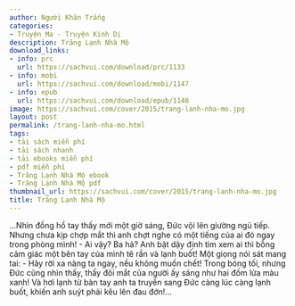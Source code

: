 ```yaml
---
author: Người Khăn Trắng
categories:
- Truyện Ma - Truyện Kinh Dị
description: Trăng Lạnh Nhà Mộ
download_links:
- info: prc
  url: https://sachvui.com/download/prc/1133
- info: mobi
  url: https://sachvui.com/download/mobi/1147
- info: epub
  url: https://sachvui.com/download/epub/1148
image: https://sachvui.com/cover/2015/trang-lanh-nha-mo.jpg
layout: post
permalink: /trang-lanh-nha-mo.html
tags:
- tải sách miễn phí
- tải sách nhanh
- tải ebooks miễn phí
- pdf miễn phí
- Trăng Lạnh Nhà Mộ ebook
- Trăng Lạnh Nhà Mộ pdf
thumbnail_url: https://sachvui.com/cover/2015/trang-lanh-nha-mo.jpg
title: Trăng Lạnh Nhà Mộ
---
```


 <div class="item-desc text-justify"> ...Nhìn đồng hồ tay thấy mới một giờ sáng, Đức vội lên giường ngủ tiếp. Nhưng chưa kịp chợp mắt thì anh chợt nghe có một tiếng của ai đó ngay trong phòng mình! - Ai vậy? Ba hả? Anh bật dậy định tìm xem ai thì bỗng cảm giác một bên tay của mình tê rần và lạnh buốt! Một giọng nói sát mang tai: - Hãy rời xa nàng ta ngay, nếu không muốn chết! Trong bóng tối, nhưng Đức cũng nhìn thấy, thấy đôi mắt của người ấy sáng như hai đốm lửa màu xanh! Và hơi lạnh từ bàn tay anh ta truyền sang Đức càng lúc càng lạnh buốt, khiến anh suýt phải kêu lên đau đớn!... </div>